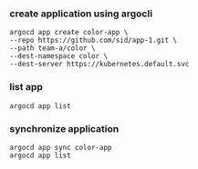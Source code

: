 ### create application using argocli
    argocd app create color-app \
    --repo https://github.com/sid/app-1.git \
    --path team-a/color \
    --dest-namespace color \
    --dest-server https://kubernetes.default.svc

### list app
    argocd app list

### synchronize application
    argocd app sync color-app
    argocd app list